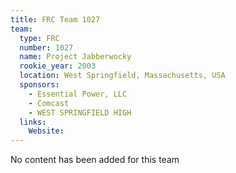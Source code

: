 ```yaml
---
title: FRC Team 1027
team:
  type: FRC
  number: 1027
  name: Project Jabberwocky
  rookie_year: 2003
  location: West Springfield, Massachusetts, USA
  sponsors:
    - Essential Power, LLC
    - Comcast
    - WEST SPRINGFIELD HIGH
  links:
    Website: 
---
```

No content has been added for this team